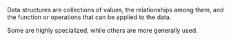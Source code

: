 Data structures are collections of values, the relationships among them, and the function or operations that can be applied to the data. 

Some are highly specialized, while others are more generally used. 

